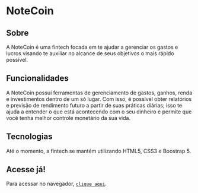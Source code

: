 # NoteCoin

## Sobre
A NoteCoin é uma fintech focada em te ajudar a gerenciar os gastos e lucros visando te auxiliar no alcance de seus objetivos o mais rápido possível.

## Funcionalidades
A NoteCoin possui ferramentas de gerenciamento de gastos, ganhos, renda e investimentos dentro de um só lugar. Com isso, é possível obter relatórios e previsão de rendimento futuro a partir de suas práticas diárias; isso te ajuda a entender o que está acontecendo com o seu dinheiro e permite que você tenha melhor controle monetário da sua vida.

## Tecnologias
Até o momento, a fintech se mantém utilizando HTML5, CSS3 e Boostrap 5.

## Acesse já!
Para acessar no navegador, [`clique aqui`](https://stephaniegdsantos.github.io/FIAP_fase-4_cap-9/).
